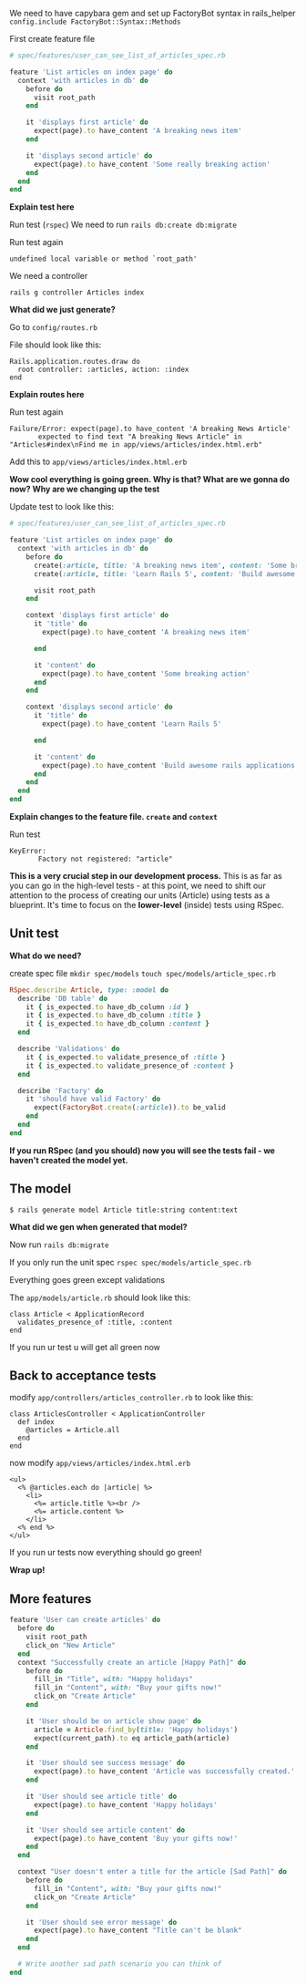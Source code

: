 We need to have capybara gem and set up FactoryBot syntax in rails_helper 
`config.include FactoryBot::Syntax::Methods
`

First create feature file
```rb
# spec/features/user_can_see_list_of_articles_spec.rb

feature 'List articles on index page' do
  context 'with articles in db' do
    before do
      visit root_path
    end

    it 'displays first article' do
      expect(page).to have_content 'A breaking news item'
    end

    it 'displays second article' do
      expect(page).to have_content 'Some really breaking action'
    end
  end
end
```

**Explain test here**

Run test (`rspec`)
We need to run `rails db:create db:migrate`

Run test again
```
undefined local variable or method `root_path'
```

We need a controller

`rails g controller Articles index`

**What did we just generate?**

Go to `config/routes.rb`

File should look like this:

```
Rails.application.routes.draw do
  root controller: :articles, action: :index
end
```

**Explain routes here**

Run test again

```
Failure/Error: expect(page).to have_content 'A breaking News Article'
       expected to find text "A breaking News Article" in "Articles#index\nFind me in app/views/articles/index.html.erb"
```

Add this to `app/views/articles/index.html.erb`

**Wow cool everything is going green. Why is that? What are we gonna do now? Why are we changing up the test**

Update test to look like this:

```rb
# spec/features/user_can_see_list_of_articles_spec.rb

feature 'List articles on index page' do
  context 'with articles in db' do
    before do
      create(:article, title: 'A breaking news item', content: 'Some breaking action')
      create(:article, title: 'Learn Rails 5', content: 'Build awesome rails applications')

      visit root_path
    end

    context 'displays first article' do
      it 'title' do
        expect(page).to have_content 'A breaking news item'

      end

      it 'content' do
        expect(page).to have_content 'Some breaking action'
      end
    end

    context 'displays second article' do
      it 'title' do
        expect(page).to have_content 'Learn Rails 5'

      end

      it 'content' do
        expect(page).to have_content 'Build awesome rails applications'
      end
    end
  end
end
```

**Explain changes to the feature file. `create` and `context`**

Run test

```
KeyError:
       Factory not registered: "article"
```

**This is a very crucial step in our development process.** This is as far as you can go in the high-level tests - at this point, we need to shift our attention to the process of creating our units (Article) using tests as a blueprint. It's time to focus on the **lower-level** (inside) tests using RSpec.



## Unit test

**What do we need?**

create spec file
`mkdir spec/models`
`touch spec/models/article_spec.rb`

```rb
RSpec.describe Article, type: :model do
  describe 'DB table' do
    it { is_expected.to have_db_column :id }
    it { is_expected.to have_db_column :title }
    it { is_expected.to have_db_column :content }
  end

  describe 'Validations' do
    it { is_expected.to validate_presence_of :title }
    it { is_expected.to validate_presence_of :content } 
  end

  describe 'Factory' do
    it 'should have valid Factory' do
      expect(FactoryBot.create(:article)).to be_valid 
    end
  end
end
```

**If you run RSpec (and you should) now you will see the tests fail - we haven't created the model yet.**

## The model

`$ rails generate model Article title:string content:text
`

**What did we gen when generated that model?**

Now run `rails db:migrate`

If you only run the unit spec
`rspec spec/models/article_spec.rb`

Everything goes green except validations

The `app/models/article.rb` should look like this:
```
class Article < ApplicationRecord
  validates_presence_of :title, :content
end
```

If you run ur test u will get all green now

## Back to acceptance tests

modify `app/controllers/articles_controller.rb` to look like this:
```
class ArticlesController < ApplicationController
  def index
    @articles = Article.all
  end
end
```

now modify `app/views/articles/index.html.erb`
```erb
<ul>
  <% @articles.each do |article| %>
    <li>
      <%= article.title %><br />
      <%= article.content %>
    </li>
  <% end %>
</ul>
```

If you run ur tests now everything should go green!

**Wrap up!**

## More features

```rb
feature 'User can create articles' do
  before do
    visit root_path
    click_on "New Article"
  end
  context "Successfully create an article [Happy Path]" do
    before do
      fill_in "Title", with: "Happy holidays"
      fill_in "Content", with: "Buy your gifts now!"
      click_on "Create Article"
    end

    it 'User should be on article show page' do
      article = Article.find_by(title: 'Happy holidays')
      expect(current_path).to eq article_path(article)
    end

    it 'User should see success message' do
      expect(page).to have_content 'Article was successfully created.'
    end

    it 'User should see article title' do
      expect(page).to have_content 'Happy holidays'
    end

    it 'User should see article content' do
      expect(page).to have_content 'Buy your gifts now!'
    end
  end

  context "User doesn't enter a title for the article [Sad Path]" do
    before do
      fill_in "Content", with: "Buy your gifts now!"
      click_on "Create Article"
    end

    it 'User should see error message' do
      expect(page).to have_content "Title can't be blank"
    end
  end

  # Write another sad path scenario you can think of
end
```